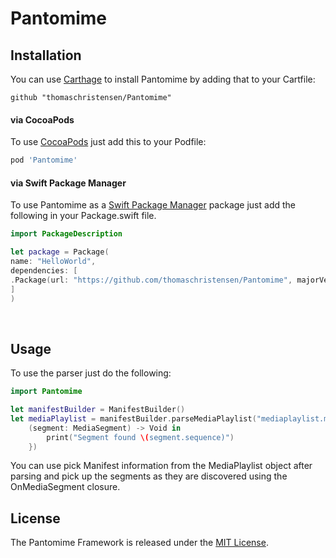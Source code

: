 # Pantomime 
## Installation

You can use [Carthage](https://github.com/Carthage/Carthage) to install Pantomime by adding that to your Cartfile:

``` 
github "thomaschristensen/Pantomime"
```

#### via CocoaPods

To use [CocoaPods](https://cocoapods.org) just add this to your Podfile:

``` Ruby
pod 'Pantomime'
```

#### via Swift Package Manager

To use Pantomime as a [Swift Package Manager](https://swift.org/package-manager/) package just add the following in your Package.swift file.

``` Swift
import PackageDescription

let package = Package(
name: "HelloWorld",
dependencies: [
.Package(url: "https://github.com/thomaschristensen/Pantomime", majorVersion: 0)
]
)
```

<br/>

## Usage

To use the parser just do the following:

``` Swift
import Pantomime

let manifestBuilder = ManifestBuilder()
let mediaPlaylist = manifestBuilder.parseMediaPlaylist("mediaplaylist.m3u8", onMediaSegment:{
    (segment: MediaSegment) -> Void in
        print("Segment found \(segment.sequence)")
    })
```

You can use pick Manifest information from the MediaPlaylist object after parsing
and pick up the segments as they are discovered using the OnMediaSegment closure.

## License

The Pantomime Framework is released under the [MIT License](https://github.com/thomaschristensen/Pantomime/blob/master/LICENSE).  
